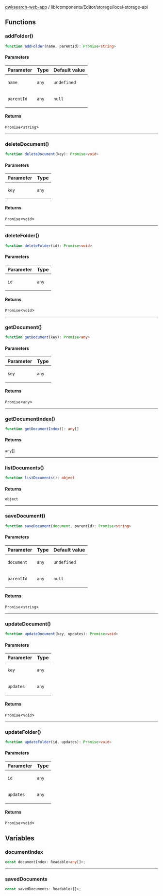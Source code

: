 [qwksearch-web-app](../../../../modules.md) / lib/components/Editor/storage/local-storage-api

## Functions

### addFolder()

```ts
function addFolder(name, parentId): Promise<string>
```

#### Parameters

<table>
<thead>
<tr>
<th>Parameter</th>
<th>Type</th>
<th>Default value</th>
</tr>
</thead>
<tbody>
<tr>
<td>

`name`

</td>
<td>

`any`

</td>
<td>

`undefined`

</td>
</tr>
<tr>
<td>

`parentId`

</td>
<td>

`any`

</td>
<td>

`null`

</td>
</tr>
</tbody>
</table>

#### Returns

`Promise`&lt;`string`&gt;

***

### deleteDocument()

```ts
function deleteDocument(key): Promise<void>
```

#### Parameters

<table>
<thead>
<tr>
<th>Parameter</th>
<th>Type</th>
</tr>
</thead>
<tbody>
<tr>
<td>

`key`

</td>
<td>

`any`

</td>
</tr>
</tbody>
</table>

#### Returns

`Promise`&lt;`void`&gt;

***

### deleteFolder()

```ts
function deleteFolder(id): Promise<void>
```

#### Parameters

<table>
<thead>
<tr>
<th>Parameter</th>
<th>Type</th>
</tr>
</thead>
<tbody>
<tr>
<td>

`id`

</td>
<td>

`any`

</td>
</tr>
</tbody>
</table>

#### Returns

`Promise`&lt;`void`&gt;

***

### getDocument()

```ts
function getDocument(key): Promise<any>
```

#### Parameters

<table>
<thead>
<tr>
<th>Parameter</th>
<th>Type</th>
</tr>
</thead>
<tbody>
<tr>
<td>

`key`

</td>
<td>

`any`

</td>
</tr>
</tbody>
</table>

#### Returns

`Promise`&lt;`any`&gt;

***

### getDocumentIndex()

```ts
function getDocumentIndex(): any[]
```

#### Returns

`any`[]

***

### listDocuments()

```ts
function listDocuments(): object
```

#### Returns

`object`

***

### saveDocument()

```ts
function saveDocument(document, parentId): Promise<string>
```

#### Parameters

<table>
<thead>
<tr>
<th>Parameter</th>
<th>Type</th>
<th>Default value</th>
</tr>
</thead>
<tbody>
<tr>
<td>

`document`

</td>
<td>

`any`

</td>
<td>

`undefined`

</td>
</tr>
<tr>
<td>

`parentId`

</td>
<td>

`any`

</td>
<td>

`null`

</td>
</tr>
</tbody>
</table>

#### Returns

`Promise`&lt;`string`&gt;

***

### updateDocument()

```ts
function updateDocument(key, updates): Promise<void>
```

#### Parameters

<table>
<thead>
<tr>
<th>Parameter</th>
<th>Type</th>
</tr>
</thead>
<tbody>
<tr>
<td>

`key`

</td>
<td>

`any`

</td>
</tr>
<tr>
<td>

`updates`

</td>
<td>

`any`

</td>
</tr>
</tbody>
</table>

#### Returns

`Promise`&lt;`void`&gt;

***

### updateFolder()

```ts
function updateFolder(id, updates): Promise<void>
```

#### Parameters

<table>
<thead>
<tr>
<th>Parameter</th>
<th>Type</th>
</tr>
</thead>
<tbody>
<tr>
<td>

`id`

</td>
<td>

`any`

</td>
</tr>
<tr>
<td>

`updates`

</td>
<td>

`any`

</td>
</tr>
</tbody>
</table>

#### Returns

`Promise`&lt;`void`&gt;

## Variables

### documentIndex

```ts
const documentIndex: Readable<any[]>;
```

***

### savedDocuments

```ts
const savedDocuments: Readable<{}>;
```
